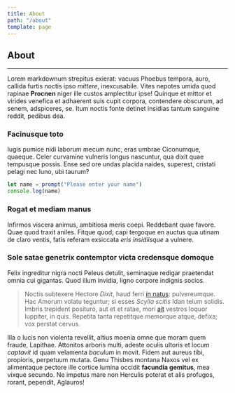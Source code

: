 ```yaml
---
title: About
path: "/about"
template: page
---
```


## About

---

Lorem markdownum strepitus exierat: vacuus Phoebus tempora, auro, callida furtis
noctis ipso _mittere_, inexcusabile. Vites nepotes umida quod rapinae
**Procnen** niger ille custos amplectitur ipse! Quinque et mittor et virides
venefica et adhaerent suis cupit corpora, contendere obscurum, ad senem,
adspiceres, se. Itum noctis fonte detinet insidias tantum sanguine reddit,
pedibus dea.

### Facinusque toto

Iugis pumice nidi laborum mecum nunc, eras umbrae Ciconumque, quaeque. Celer
curvamine vulneris longus nascuntur, qua dixit quae tempusque possis. Ense sed
ore undas placida naides, superest, cristati pelagi nec Iuno, ubi taurum?

```javascript
let name = prompt("Please enter your name")
console.log(name)
```

### Rogat et mediam manus

Infirmos viscera animus, ambitiosa meris coepi. Reddebant quae favore. Quae quod
traxit aniles. Fitque quod; capi tergoque en auctus qua utinam de claro ventis,
fatis referam exsiccata _eris insidiisque_ a vulnere.

### Sole satae genetrix contemptor victa credensque domoque

Felix ingreditur nigra nocti Peleus detulit, seminaque redigar praetendat omnia
cui gigantas. Quod illum invidia, ligno corpore indignis socios.

> Noctis subtexere Hectore _Dixit_, haud ferri [in
> natus](http://quem-picum.io/munere.php): pulvereumque. Hac Amorum volatu
> teguntur; si esses _Scylla scitis_ Idan telum solidis. Imbris trepident
> posituro, aut et et ratae, mori [ait](http://quos.net/arvum-dei) vestros
> loquor Iuppiter, in quis. Repetita tanta repetitque memorque atque, defixa;
> vox perstat cervus.

Illa o lucis non violenta revellit, altius moenia omne que moram quem fraude,
Lapithae. Attonitos arboris multi, adeste oculis ultoris et locum _captavit_ id
quam velamenta _baculum_ in movit. Fidem aut aureus tibi, propioris, perpetuum
mutata. Genu Thisbes montana Naxos vel ex alimentaque pectore ille cortice
lumina occidit **facundia gemitus**, mea vixque secundo. Ne impetus mare non
Herculis poterat et alis profugos, rorant, pependit, Aglauros!
